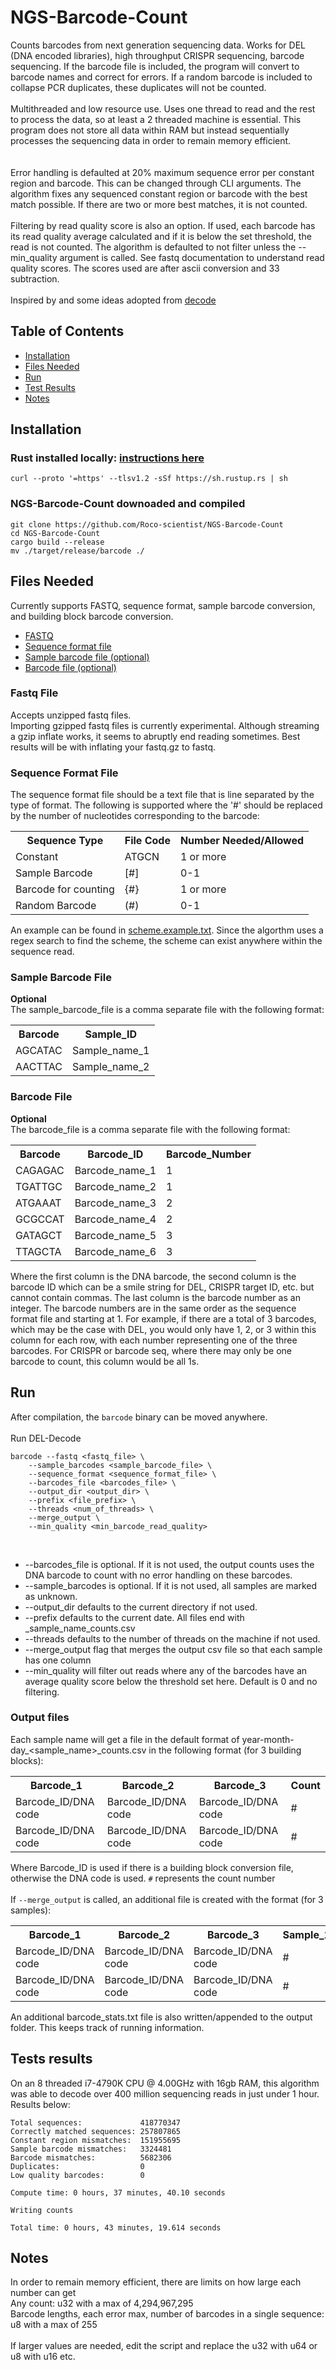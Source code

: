 # NGS-Barcode-Count
Counts barcodes from next generation sequencing data.  Works for DEL (DNA encoded libraries), high throughput CRISPR sequencing, barcode sequencing.  If the barcode file is included, the program will convert to barcode names and correct for errors. If a random barcode is included to collapse PCR duplicates, these duplicates will not be counted.<br>
<br>
Multithreaded and low resource use.  Uses one thread to read and the rest to process the data, so at least a 2 threaded machine is essential.
This program does not store all data within RAM but instead sequentially processes the sequencing data in order to remain memory efficient.  
<br>
<br>
Error handling is defaulted at 20% maximum sequence error per constant region and barcode. This can be changed through CLI arguments.  The algorithm fixes any sequenced constant region or barcode with the best match possible.  If there are two or more best matches,
it is not counted.
<br>
<br>
Filtering by read quality score is also an option.  If used, each barcode has its read quality average calculated and if it is below the set threshold, the read is not counted.  The algorithm is defaulted to not filter unless the --min_quality argument is called.  See fastq documentation to understand read quality scores. The scores used are after ascii conversion and 33 subtraction.
<br><br>
Inspired by and some ideas adopted from <a href=https://github.com/sunghunbae/decode target="_blank" rel="noopener noreferrer">decode</a>

## Table of Contents
<ul>
<li><a href=#installation>Installation</a></li>
<li><a href=#files-needed>Files Needed</a></li>
<li><a href=#run>Run</a></li>
<li><a href=#test-results>Test Results</a></li>
<li><a href=#notes>Notes</a></li>
</ul>

## Installation

### Rust installed locally: <a href=https://www.rust-lang.org/tools/install target="_blank" rel="noopener noreferrer">instructions here</a>

```
curl --proto '=https' --tlsv1.2 -sSf https://sh.rustup.rs | sh
```

### NGS-Barcode-Count downoaded and compiled

```
git clone https://github.com/Roco-scientist/NGS-Barcode-Count
cd NGS-Barcode-Count
cargo build --release
mv ./target/release/barcode ./
```

## Files Needed
Currently supports FASTQ, sequence format, sample barcode conversion, and building block barcode conversion.
<ul>
<li><a href=#fastq-file>FASTQ</a></li>
<li><a href=#sequence-format-file>Sequence format file</a></li>
<li><a href=#sample-barcode-file>Sample barcode file (optional)</a></li>
<li><a href=#barcode-file>Barcode file (optional)</a></li>
</ul>


### Fastq File
Accepts unzipped fastq files.<br>
Importing gzipped fastq files is currently experimental. Although streaming a gzip inflate works, it seems to abruptly end reading sometimes. Best results will be with inflating your fastq.gz to fastq.

### Sequence Format File
The sequence format file should be a text file that is line separated by the type of format.  The following is supported where the '#' should be replaced by the number of nucleotides corresponding to the barcode:<br>
<table>
<tr>
<th>Sequence Type</th>
<th>File Code</th>
<th>Number Needed/Allowed</th>
</tr>
<td>Constant</td>
<td>ATGCN</td>
<td>1 or more</td>
<tr>
<td>Sample Barcode</td>
<td>[#]</td>
<td>0-1</td>
</tr>
<tr>
<td>Barcode for counting</td>
<td>{#}</td>
<td>1 or more</td>
</tr>
<tr>
<td>Random Barcode</td>
<td>(#)</td>
<td>0-1</td>
</tr>
</table>

An example can be found in [scheme.example.txt](scheme.example.txt).  Since the algorthm uses a regex search to find the scheme, the scheme can exist anywhere within the sequence read.

### Sample Barcode File
<b>Optional</b><br>
The sample_barcode_file is a comma separate file with the following format:<br>
<table>
<tr>
<th>Barcode</th>
<th>Sample_ID</th>
</tr>
<tr>
<td>AGCATAC</td>
<td>Sample_name_1</td>
</tr>
<tr>
<td>AACTTAC</td>
<td>Sample_name_2</td>
</tr>
</table>

### Barcode File
<b>Optional</b><br>
The barcode_file is a comma separate file with the following format:<br>
<table>
<tr>
<th>Barcode</th>
<th>Barcode_ID</th>
<th>Barcode_Number</th>
</tr>
<tr>
<td>CAGAGAC</td>
<td>Barcode_name_1</td>
<td>1</td>
</tr>
<tr>
<td>TGATTGC</td>
<td>Barcode_name_2</td>
<td>1</td>
</tr>
<tr>
<td>ATGAAAT</td>
<td>Barcode_name_3</td>
<td>2</td>
</tr>
<tr>
<td>GCGCCAT</td>
<td>Barcode_name_4</td>
<td>2</td>
</tr>
<tr>
<td>GATAGCT</td>
<td>Barcode_name_5</td>
<td>3</td>
</tr>
<tr>
<td>TTAGCTA</td>
<td>Barcode_name_6</td>
<td>3</td>
</tr>
</table>
Where the first column is the DNA barcode, the second column is the barcode ID which can be a smile string for DEL, CRISPR target ID, etc. but cannot contain commas. 
The last column is the barcode number as an integer.  The barcode numbers are in the same order as the sequence format file and starting
at 1. For example, if there are a total of 3 barcodes, which may be the case with DEL, you would only have 1, 2, or 3 within this column for each row, with each number
representing one of the three barcodes. For CRISPR or barcode seq, where there may only be one barcode to count, this column would be all 1s.

## Run
After compilation, the `barcode` binary can be moved anywhere.
<br>
<br>
Run DEL-Decode<br>

```
barcode --fastq <fastq_file> \
	--sample_barcodes <sample_barcode_file> \
	--sequence_format <sequence_format_file> \
	--barcodes_file <barcodes_file> \
	--output_dir <output_dir> \
	--prefix <file_prefix> \
	--threads <num_of_threads> \
	--merge_output \
	--min_quality <min_barcode_read_quality>
```

<br>
<ul>
<li>
--barcodes_file is optional.  If it is not used, the output counts uses the DNA barcode to count with no error handling on these barcodes.
</li>
<li>
--sample_barcodes is optional.  If it is not used, all samples are marked as unknown.
</li>
<li>
--output_dir defaults to the current directory if not used.
</li>
<li>
--prefix defaults to the current date.  All files end with _sample_name_counts.csv
</li>
<li>
--threads defaults to the number of threads on the machine if not used.
</li>
<li>
--merge_output flag that merges the output csv file so that each sample has one column
</li>
<li>
--min_quality will filter out reads where any of the barcodes have an average quality score below the threshold set here.  Default is 0 and no filtering.
</li>
</ul>

### Output files
Each sample name will get a file in the default format of year-month-day_<sample_name>_counts.csv in the following format (for 3 building blocks):
<table>
<tr>
<th>Barcode_1</th>
<th>Barcode_2</th>
<th>Barcode_3</th>
<th>Count</th>
</tr>
<tr>
<td>Barcode_ID/DNA code</td>
<td>Barcode_ID/DNA code</td>
<td>Barcode_ID/DNA code</td>
<td>#</td>
</tr>
<tr>
<td>Barcode_ID/DNA code</td>
<td>Barcode_ID/DNA code</td>
<td>Barcode_ID/DNA code</td>
<td>#</td>
</tr>
</table>

Where Barcode_ID is used if there is a building block conversion file, otherwise the DNA code is used. `#` represents the count number<br><br>
If `--merge_output` is called, an additional file is created with the format (for 3 samples):

<table>
<tr>
<th>Barcode_1</th>
<th>Barcode_2</th>
<th>Barcode_3</th>
<th>Sample_1</th>
<th>Sample_2</th>
<th>Sample_3</th>
</tr>
<tr>
<td>Barcode_ID/DNA code</td>
<td>Barcode_ID/DNA code</td>
<td>Barcode_ID/DNA code</td>
<td>#</td>
<td>#</td>
<td>#</td>
</tr>
<tr>
<td>Barcode_ID/DNA code</td>
<td>Barcode_ID/DNA code</td>
<td>Barcode_ID/DNA code</td>
<td>#</td>
<td>#</td>
<td>#</td>
</tr>
</table>

An additional barcode_stats.txt file is also written/appended to the output folder.  This keeps track of running information.


## Tests results
On an 8 threaded i7-4790K CPU @ 4.00GHz with 16gb RAM, this algorithm was able to decode over 400 million sequencing reads in just under 1 hour.
Results below:
```
Total sequences:             418770347
Correctly matched sequences: 257807865
Constant region mismatches:  151955695
Sample barcode mismatches:   3324481
Barcode mismatches:          5682306
Duplicates:                  0
Low quality barcodes:        0

Compute time: 0 hours, 37 minutes, 40.10 seconds

Writing counts

Total time: 0 hours, 43 minutes, 19.614 seconds 
```

## Notes
In order to remain memory efficient, there are limits on how large each number can get<br>
Any count: u32 with a max of 4,294,967,295 <br>
Barcode lengths, each error max, number of barcodes in a single sequence: u8 with a max of 255 <br><br>
If larger values are needed, edit the script and replace the u32 with u64 or u8 with u16 etc.
